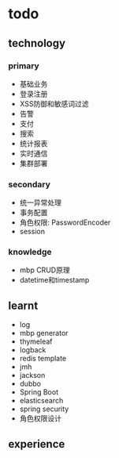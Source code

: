 # todo

## technology
### primary
- 基础业务
- 登录注册
- XSS防御和敏感词过滤
- 告警
- 支付
- 搜索
- 统计报表
- 实时通信
- 集群部署
### secondary
- 统一异常处理
- 事务配置
- 角色权限: PasswordEncoder
- session
### knowledge
- mbp CRUD原理
- datetime和timestamp

## learnt
- log
- mbp generator
- thymeleaf
- logback
- redis template
- jmh
- jackson
- dubbo
- Spring Boot
- elasticsearch
- spring security
- 角色权限设计

## experience